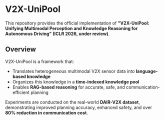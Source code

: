 # V2X-UniPool

This repository provides the official implementation of **"V2X-UniPool: Unifying Multimodal Perception and Knowledge Reasoning for Autonomous Driving" (ICLR 2026, under review)**.

## Overview
V2X-UniPool is a framework that:
- Translates heterogeneous multimodal V2X sensor data into **language-based knowledge**  
- Organizes this knowledge in a **time-indexed knowledge pool**  
- Enables **RAG-based reasoning** for accurate, safe, and communication-efficient planning  

Experiments are conducted on the real-world **DAIR-V2X dataset**, demonstrating improved planning accuracy, enhanced safety, and over **80% reduction in communication cost**.

